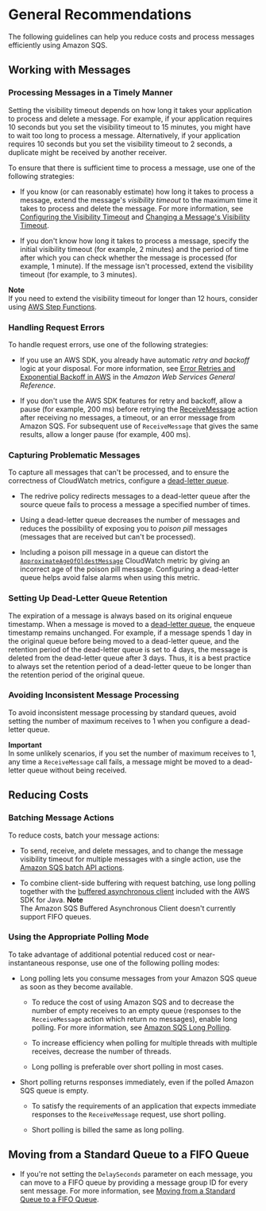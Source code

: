# General Recommendations<a name="general-recommendations"></a>

The following guidelines can help you reduce costs and process messages efficiently using Amazon SQS\.

## Working with Messages<a name="working-with-messages"></a>

### Processing Messages in a Timely Manner<a name="processing-messages-timely-manner"></a>

Setting the visibility timeout depends on how long it takes your application to process and delete a message\. For example, if your application requires 10 seconds but you set the visibility timeout to 15 minutes, you might have to wait too long to process a message\. Alternatively, if your application requires 10 seconds but you set the visibility timeout to 2 seconds, a duplicate might be received by another receiver\. 

To ensure that there is sufficient time to process a message, use one of the following strategies:

+ If you know \(or can reasonably estimate\) how long it takes to process a message, extend the message's *visibility timeout* to the maximum time it takes to process and delete the message\. For more information, see [Configuring the Visibility Timeout](sqs-visibility-timeout.md#configuring-visibility-timeout) and [Changing a Message's Visibility Timeout](sqs-visibility-timeout.md#changing-message-visibility-timeout)\.

+ If you don't know how long it takes to process a message, specify the initial visibility timeout \(for example, 2 minutes\) and the period of time after which you can check whether the message is processed \(for example, 1 minute\)\. If the message isn't processed, extend the visibility timeout \(for example, to 3 minutes\)\.

**Note**  
If you need to extend the visibility timeout for longer than 12 hours, consider using [AWS Step Functions](https://aws.amazon.com/step-functions/)\. 

### Handling Request Errors<a name="handling-request-errors"></a>

To handle request errors, use one of the following strategies:

+ If you use an AWS SDK, you already have automatic *retry and backoff* logic at your disposal\. For more information, see [Error Retries and Exponential Backoff in AWS](http://docs.aws.amazon.com/general/latest/gr/api-retries.html) in the *Amazon Web Services General Reference*\.

+ If you don't use the AWS SDK features for retry and backoff, allow a pause \(for example, 200 ms\) before retrying the [ReceiveMessage](http://docs.aws.amazon.com/AWSSimpleQueueService/latest/APIReference/API_ReceiveMessage.html) action after receiving no messages, a timeout, or an error message from Amazon SQS\. For subsequent use of `ReceiveMessage` that gives the same results, allow a longer pause \(for example, 400 ms\)\. 

### Capturing Problematic Messages<a name="capturing-problematic-messages"></a>

To capture all messages that can't be processed, and to ensure the correctness of CloudWatch metrics, configure a [dead\-letter queue](sqs-dead-letter-queues.md)\.

+ The redrive policy redirects messages to a dead\-letter queue after the source queue fails to process a message a specified number of times\.

+ Using a dead\-letter queue decreases the number of messages and reduces the possibility of exposing you to *poison pill* messages \(messages that are received but can't be processed\)\.

+ Including a poison pill message in a queue can distort the [`ApproximateAgeOfOldestMessage`](sqs-available-cloudwatch-metrics.md) CloudWatch metric by giving an incorrect age of the poison pill message\. Configuring a dead\-letter queue helps avoid false alarms when using this metric\.

### Setting Up Dead\-Letter Queue Retention<a name="setting-up-dead-letter-queue-retention"></a>

The expiration of a message is always based on its original enqueue timestamp\. When a message is moved to a [dead\-letter queue](sqs-dead-letter-queues.md), the enqueue timestamp remains unchanged\. For example, if a message spends 1 day in the original queue before being moved to a dead\-letter queue, and the retention period of the dead\-letter queue is set to 4 days, the message is deleted from the dead\-letter queue after 3 days\. Thus, it is a best practice to always set the retention period of a dead\-letter queue to be longer than the retention period of the original queue\.

### Avoiding Inconsistent Message Processing<a name="avoiding-inconsistent-message-processing"></a>

To avoid inconsistent message processing by standard queues, avoid setting the number of maximum receives to 1 when you configure a dead\-letter queue\.

**Important**  
In some unlikely scenarios, if you set the number of maximum receives to 1, any time a `ReceiveMessage` call fails, a message might be moved to a dead\-letter queue without being received\.

## Reducing Costs<a name="reducing-costs"></a>

### Batching Message Actions<a name="batching-message-actions"></a>

To reduce costs, batch your message actions:

+ To send, receive, and delete messages, and to change the message visibility timeout for multiple messages with a single action, use the [Amazon SQS batch API actions](sqs-batch-api-actions.md)\.

+ To combine client\-side buffering with request batching, use long polling together with the [ buffered asynchronous client](sqs-batch-api-actions.md#sqs-client-side-buffering-request-batching) included with the AWS SDK for Java\.
**Note**  
The Amazon SQS Buffered Asynchronous Client doesn't currently support FIFO queues\.

### Using the Appropriate Polling Mode<a name="using-appropriate-polling-mode"></a>

To take advantage of additional potential reduced cost or near\-instantaneous response, use one of the following polling modes:

+ Long polling lets you consume messages from your Amazon SQS queue as soon as they become available\. 

  + To reduce the cost of using Amazon SQS and to decrease the number of empty receives to an empty queue \(responses to the `ReceiveMessage` action which return no messages\), enable long polling\. For more information, see [Amazon SQS Long Polling](sqs-long-polling.md)\.

  + To increase efficiency when polling for multiple threads with multiple receives, decrease the number of threads\.

  + Long polling is preferable over short polling in most cases\.

+ Short polling returns responses immediately, even if the polled Amazon SQS queue is empty\. 

  + To satisfy the requirements of an application that expects immediate responses to the `ReceiveMessage` request, use short polling\.

  + Short polling is billed the same as long polling\.

## Moving from a Standard Queue to a FIFO Queue<a name="moving-from-high-throughout-queue-to-FIFO-queue"></a>

+ If you're not setting the `DelaySeconds` parameter on each message, you can move to a FIFO queue by providing a message group ID for every sent message\. For more information, see [Moving from a Standard Queue to a FIFO Queue](FIFO-queues.md#FIFO-queues-moving)\.